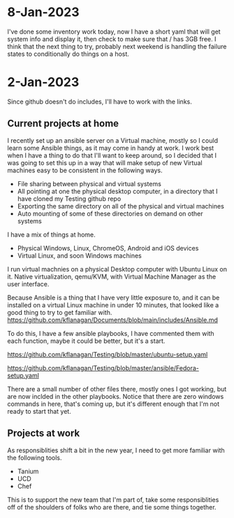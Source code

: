# 8-Jan-2023
I've done some inventory work today, now I have a short yaml that will get system info and display it, then check to make sure that / has 3GB free.   I think that the next thing to try, probably next weekend is handling the failure states to conditionally do things on a host.



# 2-Jan-2023
Since github doesn't do includes, I'll have to work with the links.

## Current projects at home
I recently set up an ansible server on a Virtual machine, mostly so I could learn some Ansible things, as it may come in handy at work.  I work best when I have a thing to do that I'll want to keep around, so I decided that I was going to set this up in a way that will make setup of new Virtual machines easy to be consistent in the following ways.
- File sharing between physical and virtual systems
- All pointing at one the physical desktop computer, in a directory that I have cloned my Testing github repo
- Exporting the same directory on all of the physical and virtual machines
- Auto mounting of some of these directories on demand on other systems

I have a mix of things at home.
- Physical Windows, Linux, ChromeOS, Android and iOS devices
- Virtual Linux, and soon Windows machines 

I run virtual machnies on a physical Desktop computer with Ubuntu Linux on it.  Native virtualization, qemu/KVM, with Virtual Machine Manager as the user interface.

Because Ansible is a thing that I have very little exposure to, and it can be installed on a virtual Linux machine in under 10 minutes, that looked like a good thing to try to get familiar with. 
https://github.com/kflanagan/Documents/blob/main/includes/Ansible.md


To do this, I have a few ansible playbooks, I have commented them with each function, maybe it could be better, but it's a start.

https://github.com/kflanagan/Testing/blob/master/ubuntu-setup.yaml

https://github.com/kflanagan/Testing/blob/master/ansible/Fedora-setup.yaml

There are a small number of other files there, mostly ones I got working, but are now inclded in the other playbooks.  Notice that there are zero windows commands in here, that's coming up, but it's different enough that I'm not ready to start that yet.

## Projects at work
As responsiblities shift a bit in the new year, I need to get more familiar with the following tools.
- Tanium
- UCD
- Chef

This is to support the new team that I'm part of, take some responsiblities off of the shoulders of folks who are there, and tie some things together. 
